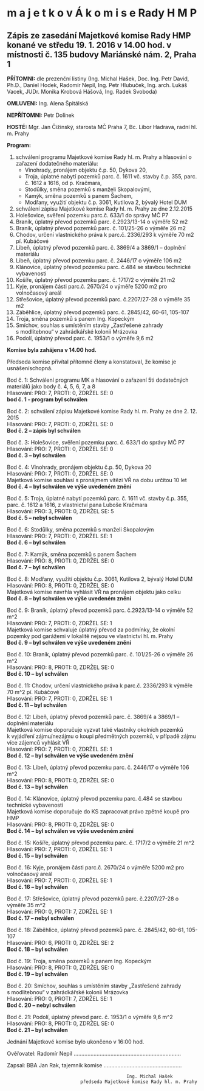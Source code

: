 # m a j e t k o v Á    k o m i s e    Rady H M P


## Zápis ze zasedání Majetkové komise Rady HMP konané ve středu 19. 1. 2016 v 14.00 hod. v místnosti č. 135 budovy Mariánské nám. 2, Praha 1

**PŘÍTOMNI:** dle prezenční listiny (Ing. Michal Hašek, Doc. Ing. Petr David, Ph.D., Daniel Hodek, Radomír Nepil, Ing. Petr Hlubuček, Ing. arch. Lukáš Vacek, JUDr. Monika Krobová Hášová, Ing. Radek Svoboda)

**OMLUVENI:** Ing. Alena Špitálská

**NEPŘÍTOMNI:** Petr Dolínek

**HOSTÉ:** Mgr. Jan Čižinský, starosta MČ Praha 7, Bc. Libor Hadrava, radní hl. m. Prahy

**Program:**

1. schválení programu Majetkové komise Rady hl. m. Prahy a hlasování o zařazení dodatečného materiálu:
	- Vinohrady, pronájem objektu č.p. 50, Dykova 20,
	- Troja, úplatné nabytí pozemků parc. č. 1611 vč. stavby č.p. 355, parc. č. 1612 a 1616, od p. Kračmara,
	- Stodůlky, směna pozemků s manželi Skopalovými,	
	- Kamýk, směna pozemků s panem Šachem,
	- Modřany, využití objektu č.p. 3061, Kutilova 2, bývalý Hotel DUM
2. schválení zápisu Majetkové komise Rady hl. m. Prahy ze dne 2.12.2015
3. Holešovice, svěření pozemku parc.č. 633/1 do správy MČ P7
4. Braník, úplatný převod pozemků parc. č.2923/13-14 o výměře 52 m2
5. Braník, úplatný převod pozemků parc. č. 101/25-26 o výměře 26 m2
6. Chodov, určení vlastnického práva k parc.č. 2336/293 k výměře 70 m2 pí. Kubáčové
7. Libeň, úplatný převod pozemků parc. č. 3869/4 a 3869/1 – doplnění materiálu
8. Libeň, úplatný převod pozemku parc. č. 2446/17 o výměře 106 m2
9. Klánovice, úplatný převod pozemku parc. č.484 se stavbou technické vybavenosti
10. Košíře, úplatný převod pozemku parc. č. 1717/2 o výměře 21 m2
11. Kyje, pronájem části parc.č. 2670/24 o výměře 5200 m2 pro volnočasový areál
12. Střešovice, úplatný převod pozemků parc. č.2207/27-28 o výměře 35 m2
13. Záběhlice, úplatný převod pozemků parc. č. 2845/42, 60-61, 105-107
14. Troja, směna pozemků s panem Ing. Kopeckým
15. Smíchov, souhlas s umístěním stavby „Zastřešené zahrady s modlitebnou“ v zahrádkářské kolonii Mrázovka
16. Podolí, úplatný převod parc. č. 1953/1 o výměře 9,6 m2


**Komise byla zahájena v 14.00 hod.**

Předseda komise přivítal přítomné členy a konstatoval, že komise je usnášeníschopná.

Bod č. 1: Schválení programu MK a hlasování o zařazení 5ti dodatečných materiálů jako body č. 4, 5, 6, 7, a 8  
Hlasování: PRO:  7, PROTI:  0, ZDRŽEL SE:  0  
**bod č. 1 - program byl schválen**

Bod č. 2: schválení zápisu Majetkové komise Rady hl. m. Prahy ze dne 2. 12. 2015  
Hlasování: PRO:  7, PROTI:  0, ZDRŽEL SE:  0  
**Bod č. 2 – zápis byl schválen**

Bod č. 3: Holešovice, svěření pozemku parc. č. 633/1 do správy MČ P7  
Hlasování: PRO:  7, PROTI:  0, ZDRŽEL SE:  0  
**Bod č. 3 – byl schválen**

Bod č. 4: Vinohrady, pronájem objektu č.p. 50, Dykova 20  
Hlasování: PRO:  7, PROTI:  0, ZDRŽEL SE:  0  
Majetková komise souhlasí s pronájmem vítězi VŘ na dobu určitou 10 let  
**Bod č. 4 – byl schválen ve výše uvedeném znění**

Bod č. 5: Troja, úplatné nabytí pozemků parc. č. 1611 vč. stavby č.p. 355, parc. č. 1612 a 1616, z vlastnictví pana Luboše Kračmara  
Hlasování: PRO:  3, PROTI:  0, ZDRŽEL SE:  5  
**Bod č. 5 – nebyl schválen**

Bod č. 6: Stodůlky, směna pozemků s manželi Skopalovým  
Hlasování: PRO:  7, PROTI:  0, ZDRŽEL SE:  1  
**Bod č. 6 – byl schválen**

Bod č. 7: Kamýk, směna pozemků s panem Šachem  
Hlasování: PRO:  8, PROTI:  0, ZDRŽEL SE:  0  
**Bod č. 7 – byl schválen**

Bod č. 8: Modřany, využití objektu č.p. 3061, Kutilova 2, bývalý Hotel DUM  
Hlasování: PRO:  8, PROTI:  0, ZDRŽEL SE:  0  
Majetková komise navrhla vyhlásit VŘ na pronájem objektu jako celku  
**Bod č. 8 – byl schválen ve výše uvedeném znění**

Bod č. 9: Braník, úplatný převod pozemků parc. č.2923/13-14 o výměře 52 m^2  
Hlasování: PRO:  7, PROTI:  0, ZDRŽEL SE:  1  
Majetková komise schvaluje úplatný převod za podmínky, že okolní pozemky pod garážemi v lokalitě nejsou ve vlastnictví hl. m. Prahy  
**Bod č. 9 – byl schválen ve výše uvedeném znění**

Bod č. 10: Braník, úplatný převod pozemků parc. č. 101/25-26 o výměře 26 m^2  
Hlasování: PRO:  8, PROTI:  0, ZDRŽEL SE:  0  
**Bod č. 10 – byl schválen**

Bod č. 11: Chodov, určení vlastnického práva k parc.č. 2336/293 k výměře 70 m^2 pí. Kubáčové  
Hlasování: PRO:  7, PROTI:  0, ZDRŽEL SE:  1  
**Bod č. 11 – byl schválen**

Bod č. 12: Libeň, úplatný převod pozemků parc. č. 3869/4 a 3869/1 – doplnění materiálu  
Majetková komise doporučuje vyzvat také vlastníky okolních pozemků k vyjádření zájmu/nezájmu o koupi předmětných pozemků, v případě zájmu více zájemců vyhlásit VŘ  
Hlasování: PRO:  7, PROTI:  0, ZDRŽEL SE:  1  
**Bod č. 12 – byl schválen ve výše uvedeném znění**

Bod č. 13: Libeň, úplatný převod pozemku parc. č. 2446/17 o výměře 106 m^2  
Hlasování: PRO:  8, PROTI:  0, ZDRŽEL SE:  0  
**Bod č. 13 – byl schválen**

Bod č. 14: Klánovice, úplatný převod pozemku parc. č.484 se stavbou technické vybavenosti  
Majetková komise doporučuje do KS zapracovat právo zpětné koupě pro HMP  
Hlasování: PRO:  8, PROTI:  0, ZDRŽEL SE:  0  
**Bod č. 14 – byl schválen ve výše uvedeném znění**

Bod č. 15: Košíře, úplatný převod pozemku parc. č. 1717/2 o výměře 21 m^2  
Hlasování: PRO:  7, PROTI:  0, ZDRŽEL SE:  1  
**Bod č. 15 – byl schválen**

Bod č. 16: Kyje, pronájem části parc.č. 2670/24 o výměře 5200 m2 pro volnočasový areál  
Hlasování: PRO:  7, PROTI:  0, ZDRŽEL SE:  1  
**Bod č. 16 – byl schválen**

Bod č. 17: Střešovice, úplatný převod pozemků parc. č.2207/27-28 o výměře 35 m^2  
Hlasování: PRO:  0, PROTI:  7, ZDRŽEL SE:  1  
**Bod č. 17 – nebyl schválen**

Bod č. 18: Záběhlice, úplatný převod pozemků parc. č. 2845/42, 60-61, 105-107  
Hlasování: PRO:  6, PROTI:  0, ZDRŽEL SE:  2  
**Bod č. 18 – byl schválen**

Bod č. 19: Troja, směna pozemků s panem Ing. Kopeckým  
Hlasování: PRO:  8, PROTI:  0, ZDRŽEL SE:  0  
**Bod č. 19 – byl schválen**

Bod č. 20: Smíchov, souhlas s umístěním stavby „Zastřešené zahrady s modlitebnou“ v zahrádkářské kolonii Mrázovka  
Hlasování: PRO:  0, PROTI:  7, ZDRŽEL SE:  1  
**Bod č. 20 – nebyl schválen**

Bod č. 21: Podolí, úplatný převod parc. č. 1953/1 o výměře 9,6 m^2  
Hlasování: PRO:  8, PROTI:  0, ZDRŽEL SE:  0  
**Bod č. 21 – byl schválen**

Jednání Majetkové komise bylo ukončeno v 16:00 hod. 

Ověřovatel: 
Radomír Nepil    ..………………………………………………………….. 

Zapsal: 
BBA Jan Rak, tajemník komise    ……………………………………………


                                                Ing. Michal Hašek 
                               předseda Majetkové komise Rady hl. m. Prahy
